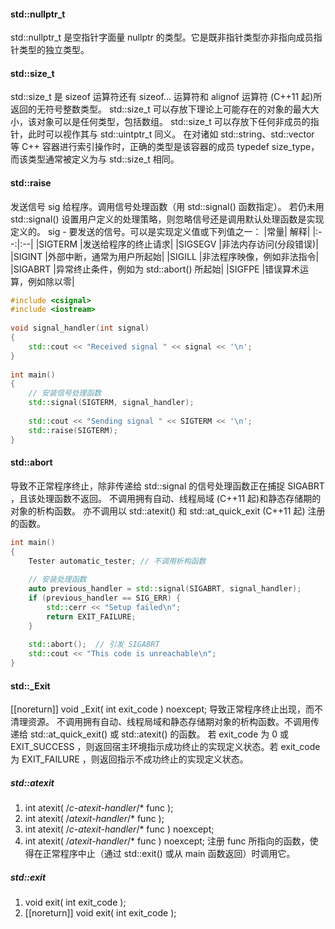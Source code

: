 


#### std::nullptr_t
std::nullptr_t 是空指针字面量 nullptr 的类型。它是既非指针类型亦非指向成员指针类型的独立类型。


#### std::size_t
std::size_t 是 sizeof 运算符还有 sizeof... 运算符和 alignof 运算符 (C++11 起)所返回的无符号整数类型。
std::size_t 可以存放下理论上可能存在的对象的最大大小，该对象可以是任何类型，包括数组。
std::size_t 可以存放下任何非成员的指针，此时可以视作其与 std::uintptr_t 同义。
在对诸如 std::string、std::vector 等 C++ 容器进行索引操作时，正确的类型是该容器的成员 typedef size_type，而该类型通常被定义为与 std::size_t 相同。

#### std::raise
发送信号 sig 给程序。调用信号处理函数（用 std::signal() 函数指定）。
若仍未用 std::signal() 设置用户定义的处理策略，则忽略信号还是调用默认处理函数是实现定义的。
sig	-	要发送的信号。可以是实现定义值或下列值之一：
|常量|	解释|
|:--:|:--|
|SIGTERM	|发送给程序的终止请求|
|SIGSEGV	|非法内存访问(分段错误)|
|SIGINT     |外部中断，通常为用户所起始|
|SIGILL	    |非法程序映像，例如非法指令|
|SIGABRT	|异常终止条件，例如为 std::abort() 所起始|
|SIGFPE	    |错误算术运算，例如除以零|

```cpp
#include <csignal>
#include <iostream>
 
void signal_handler(int signal)
{
    std::cout << "Received signal " << signal << '\n';
}
 
int main()
{
    // 安装信号处理函数
    std::signal(SIGTERM, signal_handler);
 
    std::cout << "Sending signal " << SIGTERM << '\n';
    std::raise(SIGTERM);
}


```


#### std::abort
导致不正常程序终止，除非传递给 std::signal 的信号处理函数正在捕捉 SIGABRT ，且该处理函数不返回。
不调用拥有自动、线程局域 (C++11 起)和静态存储期的对象的析构函数。
亦不调用以 std::atexit() 和 std::at_quick_exit (C++11 起) 注册的函数。
```cpp
int main()
{
    Tester automatic_tester; // 不调用析构函数
 
    // 安装处理函数
    auto previous_handler = std::signal(SIGABRT, signal_handler);
    if (previous_handler == SIG_ERR) {
        std::cerr << "Setup failed\n";
        return EXIT_FAILURE;
    }
 
    std::abort();  // 引发 SIGABRT
    std::cout << "This code is unreachable\n";
}
```


#### std::_Exit
[[noreturn]] void _Exit( int exit_code ) noexcept;
导致正常程序终止出现，而不清理资源。
不调用拥有自动、线程局域和静态存储期对象的析构函数。不调用传递给 std::at_quick_exit() 或 std::atexit() 的函数。
若 exit_code 为 0 或 EXIT_SUCCESS ，则返回宿主环境指示成功终止的实现定义状态。若 exit_code 为 EXIT_FAILURE ，则返回指示不成功终止的实现定义状态。

##### std::atexit
1. int atexit( /*c-atexit-handler*/* func );
2. int atexit( /*atexit-handler*/* func );
3. int atexit( /*c-atexit-handler*/* func ) noexcept;
4. int atexit( /*atexit-handler*/* func ) noexcept;
注册 func 所指向的函数，使得在正常程序中止（通过 std::exit() 或从 main 函数返回）时调用它。




##### std::exit
1. void exit( int exit_code );
2. [[noreturn]] void exit( int exit_code );



